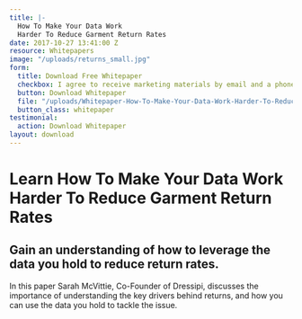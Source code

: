 ```yaml
---
title: |-
  How To Make Your Data Work
  Harder To Reduce Garment Return Rates
date: 2017-10-27 13:41:00 Z
resource: Whitepapers
image: "/uploads/returns_small.jpg"
form:
  title: Download Free Whitepaper
  checkbox: I agree to receive marketing materials by email and a phone consultation.
  button: Download Whitepaper
  file: "/uploads/Whitepaper-How-To-Make-Your-Data-Work-Harder-To-Reduce-Garment-Return-Rates.pdf"
  button_class: whitepaper
testimonial:
  action: Download Whitepaper
layout: download
---
```


# Learn How To Make Your Data Work Harder To Reduce Garment Return Rates

## Gain an understanding of how to leverage the data you hold to reduce return rates.

In this paper Sarah McVittie, Co-Founder of Dressipi, discusses the importance of understanding the key drivers behind returns, and how you can use the data you hold to tackle the issue.
